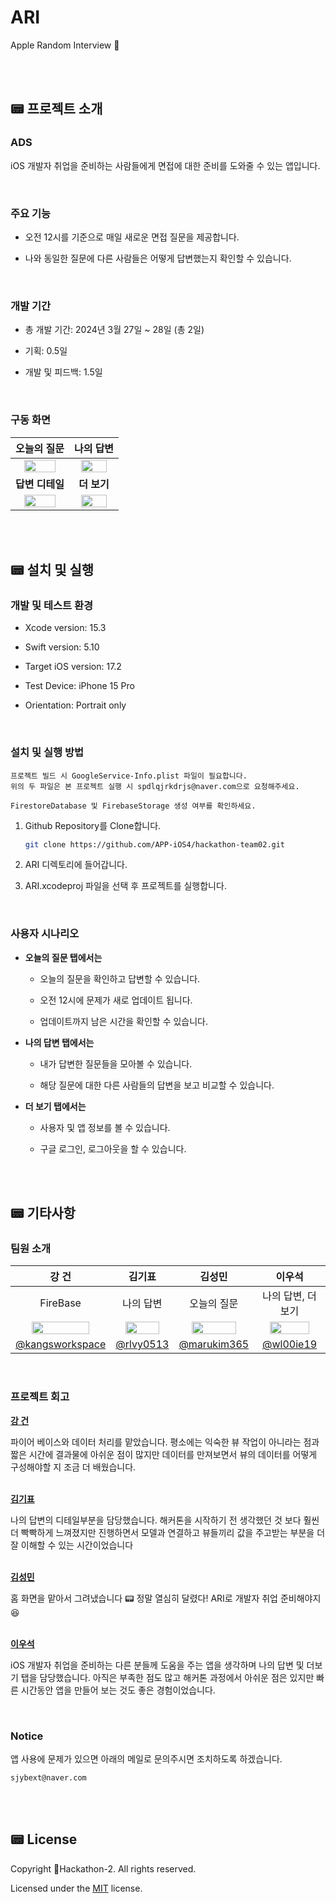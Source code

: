 # ARI
Apple Random Interview 🍎

<br/><br/>

## 📟 프로젝트 소개
### ADS
iOS 개발자 취업을 준비하는 사람들에게 면접에 대한 준비를 도와줄 수 있는 앱입니다.

<br/>

### 주요 기능
- 오전 12시를 기준으로 매일 새로운 면접 질문을 제공합니다.

- 나와 동일한 질문에 다른 사람들은 어떻게 답변했는지 확인할 수 있습니다.

<br/>

### 개발 기간
- 총 개발 기간: 2024년 3월 27일 ~ 28일 (총 2일)
  
- 기획: 0.5일
  
- 개발 및 피드백: 1.5일

<br/>

### 구동 화면

| 오늘의 질문 | 나의 답변 |
| :---: | :---: |
| <img src="https://github.com/APP-iOS4/hackathon-team02/assets/72730841/fb5a9f47-938d-46ce-894d-ea9a020a01a7" width="80%"> | <img src="https://github.com/APP-iOS4/hackathon-team02/assets/72730841/3213b04c-cdd8-4b6a-acaf-acff7d5068ac" width="80%"> | 
| **답변 디테일** | **더 보기** |
| <img src="https://github.com/APP-iOS4/hackathon-team02/assets/72730841/0cce3869-bff9-45dd-a7e6-3eb6298d1cc8" width="80%"> | <img src="https://github.com/APP-iOS4/hackathon-team02/assets/72730841/d423956f-474f-4c7a-8b6e-9d908c2d121c" width="80%"> |

<br/><br/>

## 📟 설치 및 실행
### 개발 및 테스트 환경
- Xcode version: 15.3

- Swift version: 5.10

- Target iOS version: 17.2
  
- Test Device: iPhone 15 Pro
  
- Orientation: Portrait only

<br/>

### 설치 및 실행 방법
```
프로젝트 빌드 시 GoogleService-Info.plist 파일이 필요합니다.
위의 두 파일은 본 프로젝트 실행 시 spdlqjrkdrjs@naver.com으로 요청해주세요.

FirestoreDatabase 및 FirebaseStorage 생성 여부를 확인하세요.
```

1. Github Repository를 Clone합니다.<br>
   ```bash
   git clone https://github.com/APP-iOS4/hackathon-team02.git
   ```

3. ARI 디렉토리에 들어갑니다.

4. ARI.xcodeproj 파일을 선택 후 프로젝트를 실행합니다.

<br/>

### 사용자 시나리오
- **오늘의 질문 탭에서는** 
  - 오늘의 질문을 확인하고 답변할 수 있습니다.
    
  - 오전 12시에 문제가 새로 업데이트 됩니다.
    
  - 업데이트까지 남은 시간을 확인할 수 있습니다.

 
- **나의 답변 탭에서는**
  - 내가 답변한 질문들을 모아볼 수 있습니다.
    
  - 해당 질문에 대한 다른 사람들의 답변을 보고 비교할 수 있습니다.


- **더 보기 탭에서는**
  - 사용자 및 앱 정보를 볼 수 있습니다.
    
  - 구글 로그인, 로그아웃을 할 수 있습니다.

<br/><br/>

## 📟 기타사항
### 팀원 소개

|강 건|김기표|김성민|이우석| 
|:---:|:---:|:---:|:---:|
|FireBase|나의 답변|오늘의 질문|나의 답변, 더 보기|
|<img src="https://avatars.githubusercontent.com/u/141600830?v=4" width="80%">|<img src="https://avatars.githubusercontent.com/u/103730885?v=4" width="80%">|<img src="https://avatars.githubusercontent.com/u/72730841?v=4" width="80%">|<img src="https://avatars.githubusercontent.com/u/111495636?v=4" width="80%">|
|[@kangsworkspace](https://github.com/kangsworkspace)|[@rlvy0513](https://github.com/rlvy0513)|[@marukim365](https://github.com/marukim365)|[@wl00ie19](https://github.com/wl00ie19)|

<br/>

### 프로젝트 회고

[**강 건**](https://github.com/kangsworkspace)<br>

파이어 베이스와 데이터 처리를 맡았습니다.
평소에는 익숙한 뷰 작업이 아니라는 점과 짧은 시간에 결과물에 아쉬운 점이 많지만 데이터를 만져보면서 뷰의 데이터를 어떻게 구성해야할 지 조금 더 배웠습니다.

<br>[**김기표**](https://github.com/rlvy0513)

나의 답변의 디테일부분을 담당했습니다.
해커톤을 시작하기 전 생각했던 것 보다 훨씬 더 빡빡하게 느껴졌지만 진행하면서 모델과 연결하고 뷰들끼리 값을 주고받는 부분을 더 잘 이해할 수 있는 시간이었습니다


<br>[**김성민**](https://github.com/marukim365)<br>

홈 화면을 맡아서 그려냈습니다 📟 정말 열심히 달렸다! ARI로 개발자 취업 준비해야지 😆


<br>[**이우석**](https://github.com/wl00ie19)<br>

iOS 개발자 취업을 준비하는 다른 분들께 도움을 주는 앱을 생각하며 나의 답변 및 더보기 탭을 담당했습니다. 아직은 부족한 점도 많고 해커톤 과정에서 아쉬운 점은 있지만 빠른 시간동안 앱을 만들어 보는 것도 좋은 경험이었습니다.


<br/>

### Notice
앱 사용에 문제가 있으면 아래의 메일로 문의주시면 조치하도록 하겠습니다.
```
sjybext@naver.com
```

<br/><br/>

## 📟 License
Copyright Hackathon-2. All rights reserved.

Licensed under the [MIT](LICENSE) license.

<br/><br/>
